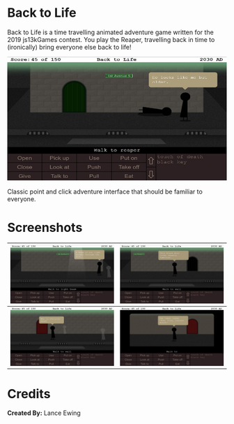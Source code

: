 # Back to Life
Back to Life is a time travelling animated adventure game written for the 2019 js13kGames contest. You play the Reaper, travelling back in time to (ironically) bring everyone else back to life!

![Screenshot](img/screenshot.jpg)

Classic point and click adventure interface that should be familiar to everyone.

# Screenshots

![](img/screenshot_2.jpg)           |  ![](img/screenshot_3.jpg)
:-------------------------:|:-------------------------:
![](img/screenshot_4.jpg)  |  ![](img/screenshot_5.jpg)

# Credits
**Created By:** Lance Ewing  

